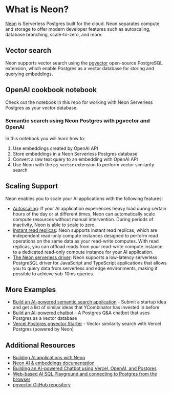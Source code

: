 # What is Neon?

[Neon](https://neon.tech/) is Serverless Postgres built for the cloud. Neon separates compute and storage to offer modern developer features such as autoscaling, database branching, scale-to-zero, and more.

## Vector search

Neon supports vector search using the [pgvector](https://neon.tech/docs/extensions/pgvector) open-source PostgreSQL extension, which enable Postgres as a vector database for storing and querying embeddings.

## OpenAI cookbook notebook

Check out the notebook in this repo for working with Neon Serverless Postgres as your vector database.

### Semantic search using Neon Postgres with pgvector and OpenAI

In this notebook you will learn how to:

1. Use embeddings created by OpenAI API
2. Store embeddings in a Neon Serverless Postgres database
3. Convert a raw text query to an embedding with OpenAI API
4. Use Neon with the `pg_vector` extension to perform vector similarity search

## Scaling Support

Neon enables you to scale your AI applications with the following features:

- [Autoscaling](https://neon.tech/docs/introduction/read-replicas): If your AI application experiences heavy load during certain hours of the day or at different times, Neon can automatically scale compute resources without manual intervention. During periods of inactivity, Neon is able to scale to zero.
- [Instant read replicas](https://neon.tech/docs/introduction/read-replicas): Neon supports instant read replicas, which are independent read-only compute instances designed to perform read operations on the same data as your read-write computes. With read replicas, you can offload reads from your read-write compute instance to a dedicated read-only compute instance for your AI application.
- [The Neon serverless driver](https://neon.tech/docs/serverless/serverless-driver): Neon supports a low-latency serverless PostgreSQL driver for JavaScript and TypeScript applications that allows you to query data from serverless and edge environments, making it possible to achieve sub-10ms queries.

## More Examples

- [Build an AI-powered semantic search application](https://github.com/neondatabase/yc-idea-matcher) - Submit a startup idea and get a list of similar ideas that YCombinator has invested in before
- [Build an AI-powered chatbot](https://github.com/neondatabase/ask-neon) - A Postgres Q&A chatbot that uses Postgres as a vector database
- [Vercel Postgres pgvector Starter](https://vercel.com/templates/next.js/postgres-pgvector) - Vector similarity search with Vercel Postgres (powered by Neon)

## Additional Resources

- [Building AI applications with Neon](https://neon.tech/ai)
- [Neon AI & embeddings documentation](https://neon.tech/docs/ai/ai-intro)
- [Building an AI-powered Chatbot using Vercel, OpenAI, and Postgres](neon.tech/blog/building-an-ai-powered-chatbot-using-vercel-openai-and-postgres)
- [Web-based AI SQL Playground and connecting to Postgres from the browser](https://neon.tech/blog/postgres-ai-playground)
- [pgvector GitHub repository](https://github.com/pgvector/pgvector)
